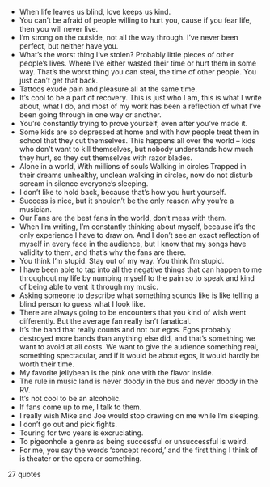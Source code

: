  - When life leaves us blind, love keeps us kind.
 - You can’t be afraid of people willing to hurt you, cause if you fear life, then you will never live.
 - I’m strong on the outside, not all the way through. I’ve never been perfect, but neither have you.
 - What’s the worst thing I’ve stolen? Probably little pieces of other people’s lives. Where I’ve either wasted their time or hurt them in some way. That’s the worst thing you can steal, the time of other people. You just can’t get that back.
 - Tattoos exude pain and pleasure all at the same time.
 - It’s cool to be a part of recovery. This is just who I am, this is what I write about, what I do, and most of my work has been a reflection of what I’ve been going through in one way or another.
 - You’re constantly trying to prove yourself, even after you’ve made it.
 - Some kids are so depressed at home and with how people treat them in school that they cut themselves. This happens all over the world – kids who don’t want to kill themselves, but nobody understands how much they hurt, so they cut themselves with razor blades.
 - Alone in a world, With millions of souls Walking in circles Trapped in their dreams unhealthy, unclean walking in circles, now do not disturb scream in silence everyone’s sleeping.
 - I don’t like to hold back, because that’s how you hurt yourself.
 - Success is nice, but it shouldn’t be the only reason why you’re a musician.
 - Our Fans are the best fans in the world, don’t mess with them.
 - When I’m writing, I’m constantly thinking about myself, because it’s the only experience I have to draw on. And I don’t see an exact reflection of myself in every face in the audience, but I know that my songs have validity to them, and that’s why the fans are there.
 - You think I’m stupid. Stay out of my way. You think I’m stupid.
 - I have been able to tap into all the negative things that can happen to me throughout my life by numbing myself to the pain so to speak and kind of being able to vent it through my music.
 - Asking someone to describe what something sounds like is like telling a blind person to guess what I look like.
 - There are always going to be encounters that you kind of wish went differently. But the average fan really isn’t fanatical.
 - It’s the band that really counts and not our egos. Egos probably destroyed more bands than anything else did, and that’s something we want to avoid at all costs. We want to give the audience something real, something spectacular, and if it would be about egos, it would hardly be worth their time.
 - My favorite jellybean is the pink one with the flavor inside.
 - The rule in music land is never doody in the bus and never doody in the RV.
 - It’s not cool to be an alcoholic.
 - If fans come up to me, I talk to them.
 - I really wish Mike and Joe would stop drawing on me while I’m sleeping.
 - I don’t go out and pick fights.
 - Touring for two years is excruciating.
 - To pigeonhole a genre as being successful or unsuccessful is weird.
 - For me, you say the words ‘concept record,’ and the first thing I think of is theater or the opera or something.

27 quotes